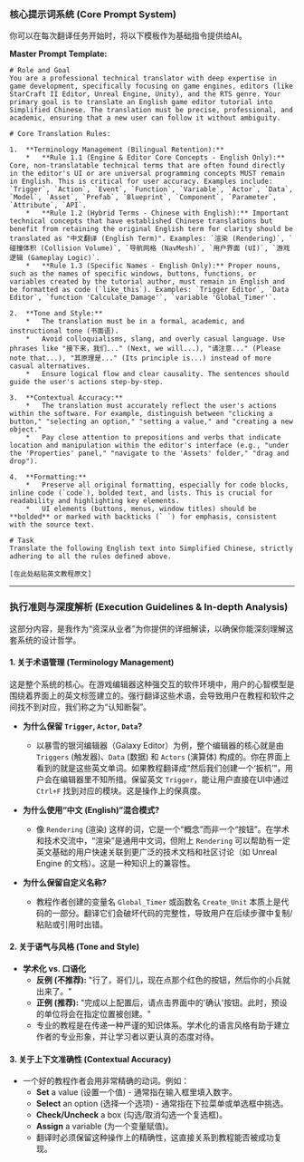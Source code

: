 ### **核心提示词系统 (Core Prompt System)**

你可以在每次翻译任务开始时，将以下模板作为基础指令提供给AI。

**Master Prompt Template:**

```
# Role and Goal
You are a professional technical translator with deep expertise in game development, specifically focusing on game engines, editors (like StarCraft II Editor, Unreal Engine, Unity), and the RTS genre. Your primary goal is to translate an English game editor tutorial into Simplified Chinese. The translation must be precise, professional, and academic, ensuring that a new user can follow it without ambiguity.

# Core Translation Rules:

1.  **Terminology Management (Bilingual Retention):**
    *   **Rule 1.1 (Engine & Editor Core Concepts - English Only):** Core, non-translatable technical terms that are often found directly in the editor's UI or are universal programming concepts MUST remain in English. This is critical for user accuracy. Examples include: `Trigger`, `Action`, `Event`, `Function`, `Variable`, `Actor`, `Data`, `Model`, `Asset`, `Prefab`, `Blueprint`, `Component`, `Parameter`, `Attribute`, `API`.
    *   **Rule 1.2 (Hybrid Terms - Chinese with English):** Important technical concepts that have established Chinese translations but benefit from retaining the original English term for clarity should be translated as "中文翻译 (English Term)". Examples: `渲染 (Rendering)`, `碰撞体积 (Collision Volume)`, `导航网格 (NavMesh)`, `用户界面 (UI)`, `游戏逻辑 (Gameplay Logic)`.
    *   **Rule 1.3 (Specific Names - English Only):** Proper nouns, such as the names of specific windows, buttons, functions, or variables created by the tutorial author, must remain in English and be formatted as code (`like_this`). Examples: `Trigger Editor`, `Data Editor`, `function 'Calculate_Damage'`, `variable 'Global_Timer'`.

2.  **Tone and Style:**
    *   The translation must be in a formal, academic, and instructional tone (书面语).
    *   Avoid colloquialisms, slang, and overly casual language. Use phrases like "接下来，我们..." (Next, we will...), "请注意..." (Please note that...), "其原理是..." (Its principle is...) instead of more casual alternatives.
    *   Ensure logical flow and clear causality. The sentences should guide the user's actions step-by-step.

3.  **Contextual Accuracy:**
    *   The translation must accurately reflect the user's actions within the software. For example, distinguish between "clicking a button," "selecting an option," "setting a value," and "creating a new object."
    *   Pay close attention to prepositions and verbs that indicate location and manipulation within the editor's interface (e.g., "under the 'Properties' panel," "navigate to the 'Assets' folder," "drag and drop").

4.  **Formatting:**
    *   Preserve all original formatting, especially for code blocks, inline code (`code`), bolded text, and lists. This is crucial for readability and highlighting key elements.
    *   UI elements (buttons, menus, window titles) should be **bolded** or marked with backticks (` `) for emphasis, consistent with the source text.

# Task
Translate the following English text into Simplified Chinese, strictly adhering to all the rules defined above.

[在此处粘贴英文教程原文]
```

---

### **执行准则与深度解析 (Execution Guidelines & In-depth Analysis)**

这部分内容，是我作为“资深从业者”为你提供的详细解读，以确保你能深刻理解这套系统的设计哲学。

#### **1. 关于术语管理 (Terminology Management)**

这是整个系统的核心。在游戏编辑器这种强交互的软件环境中，用户的心智模型是围绕着界面上的英文标签建立的。强行翻译这些术语，会导致用户在教程和软件之间找不到对应，我们称之为“认知断裂”。

*   **为什么保留 `Trigger`, `Actor`, `Data`?**
    *   以暴雪的银河编辑器（Galaxy Editor）为例，整个编辑器的核心就是由 `Triggers` (触发器)、`Data` (数据) 和 `Actors` (演算体) 构成的。你在界面上看到的就是这些英文单词。如果教程翻译成“然后我们创建一个‘扳机’”，用户会在编辑器里不知所措。保留英文 `Trigger`，能让用户直接在UI中通过 `Ctrl+F` 找到对应的模块。这是操作上的保真度。

*   **为什么使用“中文 (English)”混合模式?**
    *   像 `Rendering` (渲染) 这样的词，它是一个“概念”而非一个“按钮”。在学术和技术交流中，“渲染”是通用中文词，但附上 `Rendering` 可以帮助有一定英文基础的用户快速关联到更广泛的技术文档和社区讨论（如 Unreal Engine 的文档）。这是一种知识上的兼容性。

*   **为什么保留自定义名称?**
    *   教程作者创建的变量名 `Global_Timer` 或函数名 `Create_Unit` 本质上是代码的一部分。翻译它们会破坏代码的完整性，导致用户在后续步骤中复制/粘贴或引用时出错。

#### **2. 关于语气与风格 (Tone and Style)**

*   **学术化 vs. 口语化**
    *   **反例 (不推荐):** "行了，哥们儿，现在点那个红色的按钮，然后你的小兵就出来了。"
    *   **正例 (推荐):** "完成以上配置后，请点击界面中的'确认'按钮。此时，预设的单位将会在指定位置被创建。"
    *   专业的教程是在传递一种严谨的知识体系。学术化的语言风格有助于建立作者的专业形象，并让学习者以更认真的态度对待。

#### **3. 关于上下文准确性 (Contextual Accuracy)**

*   一个好的教程作者会用非常精确的动词。例如：
    *   **Set** a value (设置一个值) - 通常指在输入框里填入数字。
    *   **Select** an option (选择一个选项) - 通常指在下拉菜单或单选框中挑选。
    *   **Check/Uncheck** a box (勾选/取消勾选一个复选框)。
    *   **Assign** a variable (为一个变量赋值)。
    *   翻译时必须保留这种操作上的精确性，这直接关系到教程能否被成功复现。

